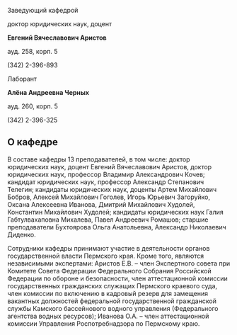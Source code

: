 Заведующий кафедрой
   

 доктор юридических наук, доцент
   

**Евгений Вячеславович Аристов** 
  

 ауд. 258, корп. 5
   

 (342) 2-396-893
   


  
 

  

  

  

  

 Лаборант
   

**Алёна Андреевна Черных** 
  

 ауд. 260, корп. 5
   

 (342) 2-396-325
   


  
О кафедре
--------------------------------------------------------------------------------------------------------------




 В составе кафедры 13 преподавателей, в том числе: доктор юридических наук, доцент Евгений Вячеславович Аристов, доктор юридических наук, профессор Владимир Александрович Кочев; кандидат юридических наук, профессор Александр Степанович Телегин; кандидаты юридических наук, доценты Артем Михайлович Бобров, Алексей Михайлович Гоголев, Игорь Юрьевич Загоруйко, Оксана Алексеевна Иванова, Дмитрий Михайлович Худолей, Константин Михайлович Худолей; кандидаты юридических наук Галия Габтулвахаповна Михалева, Павел Андреевич Ромашов; старшие преподаватели Бухтоярова Ольга Анатольевна, Александр Николаевич Диденко.
   

  

 Сотрудники кафедры принимают участие в деятельности органов государственной власти Пермского края. Кроме того, являются независимыми экспертами: Аристов Е.В. – член Экспертного совета при Комитете Совета Федерации Федерального Собрания Российской Федерации по обороне и безопасности, член аттестационной комиссии государственных гражданских служащих Пермского краевого суда, член комиссии по включению в кадровый резерв для замещения вакантных должностей федеральной государственной гражданской службы Камского бассейнового водного управления (Федерального агентства водных ресурсов); Иванова О.А. – член аттестационной комиссии Управления Роспотребнадзора по Пермскому краю.